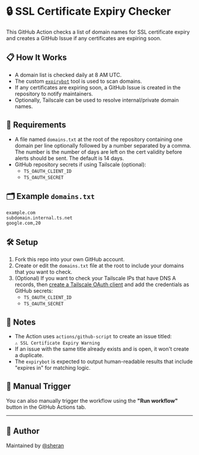 # 🔒 SSL Certificate Expiry Checker

This GitHub Action checks a list of domain names for SSL certificate expiry and creates a GitHub Issue if any certificates are expiring soon.

## 📋 How It Works

- A domain list is checked daily at 8 AM UTC.
- The custom [`expirybot`](https://github.com/sheran/install-expirybot-action) tool is used to scan domains.
- If any certificates are expiring soon, a GitHub Issue is created in the repository to notify maintainers.
- Optionally, Tailscale can be used to resolve internal/private domain names.

## 🧰 Requirements

- A file named `domains.txt` at the root of the repository containing one domain per line optionally followed by a number separated by a comma. The number is the number of days are left on the cert validity before alerts should be sent. The default is 14 days.
- GitHub repository secrets if using Tailscale (optional):
  - `TS_OAUTH_CLIENT_ID`
  - `TS_OAUTH_SECRET`

## 🗂️ Example `domains.txt`
```
example.com
subdomain.internal.ts.net
google.com,20
```

## 🛠️ Setup

1. Fork this repo into your own GitHub account.
2. Create or edit the `domains.txt` file at the root to include your domains that you want to check.
3. (Optional) If you want to check your Tailscale IPs that have DNS A records, then [create a Tailscale OAuth client](https://tailscale.com/kb/1213/oauth-clients/) and add the credentials as GitHub secrets:
   - `TS_OAUTH_CLIENT_ID`
   - `TS_OAUTH_SECRET`

## 📌 Notes

- The Action uses `actions/github-script` to create an issue titled:  
  `⚠️ SSL Certificate Expiry Warning`
- If an issue with the same title already exists and is open, it won't create a duplicate.
- The `expirybot` is expected to output human-readable results that include "expires in" for matching logic.

## 🧪 Manual Trigger

You can also manually trigger the workflow using the **"Run workflow"** button in the GitHub Actions tab.

---

## 👤 Author

Maintained by [@sheran](https://github.com/sheran)
